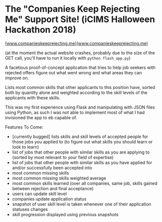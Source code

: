 # The "Companies Keep Rejecting Me" Support Site! (iCIMS Halloween Hackathon 2018)

[www.companieskeeprejecting.me](www.companieskeeprejecting.me)

(at the moment the actual website crashes, probably due to the size of the GET call, you'll have to run it locally with `python flash_app.py`)

A facetious proof-of-concept application that tries to help job seekers with rejected offers figure out what went wrong and what areas they can improve on.

Lists most common skills that other applicants to this position have, sorted both by quantity alone and weighted according to the skill levels of the applicants with these skills.

This was my first experience using Flask and manipulating with JSON files using Python, as such I was not able to implement most of what I had invisioned the app to eb capable of.

Features To Come:

- [currently bugged] lists skills and skill levels of accepted people for those jobs you applied to (to figure out what skills you should learn or look to learn)
- list of jobs that other people with similar skills as you are applying to (sorted by most relevant to your field of expertise)
- list of jobs that other people with similar skills as you have applied for and/or successfully been accepted into
- most common missing skills
- most common missing skills weighted average
- most common skills learned (over all companies, same job, skills gained between rejection and final acceptance)
- users can update skill level
- companies update application status
- snapshot of user skill level is taken whenever one of their application statuses changes
- skill progression displayed using previous snapshots